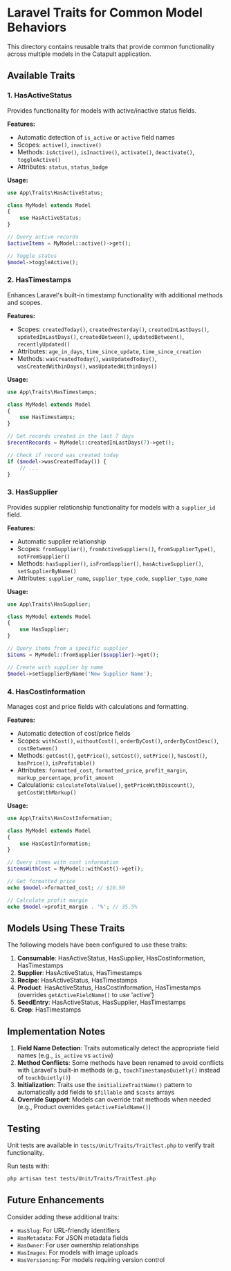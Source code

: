 # Laravel Traits for Common Model Behaviors

This directory contains reusable traits that provide common functionality across multiple models in the Catapult application.

## Available Traits

### 1. HasActiveStatus

Provides functionality for models with active/inactive status fields.

**Features:**
- Automatic detection of `is_active` or `active` field names
- Scopes: `active()`, `inactive()`
- Methods: `isActive()`, `isInactive()`, `activate()`, `deactivate()`, `toggleActive()`
- Attributes: `status`, `status_badge`

**Usage:**
```php
use App\Traits\HasActiveStatus;

class MyModel extends Model
{
    use HasActiveStatus;
}

// Query active records
$activeItems = MyModel::active()->get();

// Toggle status
$model->toggleActive();
```

### 2. HasTimestamps

Enhances Laravel's built-in timestamp functionality with additional methods and scopes.

**Features:**
- Scopes: `createdToday()`, `createdYesterday()`, `createdInLastDays()`, `updatedInLastDays()`, `createdBetween()`, `updatedBetween()`, `recentlyUpdated()`
- Attributes: `age_in_days`, `time_since_update`, `time_since_creation`
- Methods: `wasCreatedToday()`, `wasUpdatedToday()`, `wasCreatedWithinDays()`, `wasUpdatedWithinDays()`

**Usage:**
```php
use App\Traits\HasTimestamps;

class MyModel extends Model
{
    use HasTimestamps;
}

// Get records created in the last 7 days
$recentRecords = MyModel::createdInLastDays(7)->get();

// Check if record was created today
if ($model->wasCreatedToday()) {
    // ...
}
```

### 3. HasSupplier

Provides supplier relationship functionality for models with a `supplier_id` field.

**Features:**
- Automatic supplier relationship
- Scopes: `fromSupplier()`, `fromActiveSuppliers()`, `fromSupplierType()`, `notFromSupplier()`
- Methods: `hasSupplier()`, `isFromSupplier()`, `hasActiveSupplier()`, `setSupplierByName()`
- Attributes: `supplier_name`, `supplier_type_code`, `supplier_type_name`

**Usage:**
```php
use App\Traits\HasSupplier;

class MyModel extends Model
{
    use HasSupplier;
}

// Query items from a specific supplier
$items = MyModel::fromSupplier($supplier)->get();

// Create with supplier by name
$model->setSupplierByName('New Supplier Name');
```

### 4. HasCostInformation

Manages cost and price fields with calculations and formatting.

**Features:**
- Automatic detection of cost/price fields
- Scopes: `withCost()`, `withoutCost()`, `orderByCost()`, `orderByCostDesc()`, `costBetween()`
- Methods: `getCost()`, `getPrice()`, `setCost()`, `setPrice()`, `hasCost()`, `hasPrice()`, `isProfitable()`
- Attributes: `formatted_cost`, `formatted_price`, `profit_margin`, `markup_percentage`, `profit_amount`
- Calculations: `calculateTotalValue()`, `getPriceWithDiscount()`, `getCostWithMarkup()`

**Usage:**
```php
use App\Traits\HasCostInformation;

class MyModel extends Model
{
    use HasCostInformation;
}

// Query items with cost information
$itemsWithCost = MyModel::withCost()->get();

// Get formatted price
echo $model->formatted_cost; // $10.50

// Calculate profit margin
echo $model->profit_margin . '%'; // 35.5%
```

## Models Using These Traits

The following models have been configured to use these traits:

1. **Consumable**: HasActiveStatus, HasSupplier, HasCostInformation, HasTimestamps
2. **Supplier**: HasActiveStatus, HasTimestamps
3. **Recipe**: HasActiveStatus, HasTimestamps
4. **Product**: HasActiveStatus, HasCostInformation, HasTimestamps (overrides `getActiveFieldName()` to use 'active')
5. **SeedEntry**: HasActiveStatus, HasSupplier, HasTimestamps
6. **Crop**: HasTimestamps

## Implementation Notes

1. **Field Name Detection**: Traits automatically detect the appropriate field names (e.g., `is_active` vs `active`)
2. **Method Conflicts**: Some methods have been renamed to avoid conflicts with Laravel's built-in methods (e.g., `touchTimestampsQuietly()` instead of `touchQuietly()`)
3. **Initialization**: Traits use the `initializeTraitName()` pattern to automatically add fields to `$fillable` and `$casts` arrays
4. **Override Support**: Models can override trait methods when needed (e.g., Product overrides `getActiveFieldName()`)

## Testing

Unit tests are available in `tests/Unit/Traits/TraitTest.php` to verify trait functionality.

Run tests with:
```bash
php artisan test tests/Unit/Traits/TraitTest.php
```

## Future Enhancements

Consider adding these additional traits:
- `HasSlug`: For URL-friendly identifiers
- `HasMetadata`: For JSON metadata fields
- `HasOwner`: For user ownership relationships
- `HasImages`: For models with image uploads
- `HasVersioning`: For models requiring version control